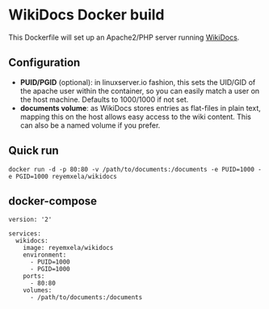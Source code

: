 # WikiDocs Docker build

This Dockerfile will set up an Apache2/PHP server running [WikiDocs](https://github.com/Zavy86/WikiDocs).

## Configuration
- **PUID/PGID** (optional): in linuxserver.io fashion, this sets the UID/GID of the apache user within the container, so you can easily match a user on the host machine. Defaults to 1000/1000 if not set.
- **documents volume**: as WikiDocs stores entries as flat-files in plain text, mapping this on the host allows easy access to the wiki content. This can also be a named volume if you prefer.

## Quick run
```
docker run -d -p 80:80 -v /path/to/documents:/documents -e PUID=1000 -e PGID=1000 reyemxela/wikidocs
```

## docker-compose
```
version: '2'

services:
  wikidocs:
    image: reyemxela/wikidocs
    environment:
      - PUID=1000
      - PGID=1000
    ports:
      - 80:80
    volumes:
      - /path/to/documents:/documents
```

